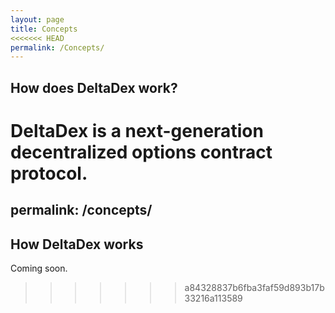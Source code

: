```yaml
---
layout: page
title: Concepts
<<<<<<< HEAD
permalink: /Concepts/
---
```


## How does DeltaDex work?
DeltaDex is a next-generation decentralized options contract protocol.
=======
permalink: /concepts/
---

## How DeltaDex works 
Coming soon. 
>>>>>>> a84328837b6fba3faf59d893b17b33216a113589
